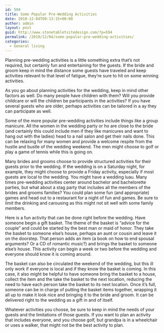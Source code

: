 ```yaml
---
id: 594
title: Some Popular Pre-Wedding Activities
date: 2010-12-04T09:13:15+00:00
author: admin
layout: post
guid: http://www.stonetabletsitedesign.com/?p=594
permalink: /2010/12/04/some-popular-pre-wedding-activities/
categories:
  - General living
---
```

Planning pre-wedding activities is a little something extra that&#8217;s not required, but certainly fun and entertaining for the guests. If the bride and groom keep in mind the distance some guests have traveled and keep activities relevant to that level of fatigue, they&#8217;re sure to hit on some winning activities.

As you go about planning activities for the wedding, keep in mind other factors as well. Do many people have children with them? Will you provide childcare or will the children be participants in the activities? If you have several guests who are older, perhaps activities can be tailored in a ay they can participate as well.

Some of the more popular pre-wedding activities include things like a group manicure. All the women in the wedding party or ho are close to the bride (and certainly this could include men if they like manicures and want to hang out with the ladies) head to a nail salon and get their nails done. This can be relaxing for many women and provide a welcome respite from the hustle and bustle of the wedding weekend. The men might choose to golf or play a game of tennis while this is going on.

Many brides and grooms choose to provide structured activities for their guests prior to the wedding. If the wedding is on a Saturday night, for example, they might choose to provide a Friday activity, especially if most guests are local to the wedding. You might have a wedding luau. Many times pre-wedding activities center around bachelor and bachelorette parties, but what about a stag party that includes all the members of the brides and grooms families? You could plan some fun (and appropriate) games and head out to a restaurant for a night of fun and games. Be sure to limit the drinking and carousing as this might not sit well with some family members.

Here is a fun activity that can be done right before the wedding. Have someone begin a gift basket. The theme of the basket is &#8220;advice for the couple&#8221; and could be started by the best man or maid of honor. They take the basket to someone else&#8217;s house, perhaps an aunt or cousin and leave it on the doorstep. That person adds an item (a book on how to end spousal arguments? Or a CD of romantic music?) and brings the basket to someone else&#8217;s house. This activity can begin a week or two before the wedding and everyone should know it is coming around. 

The basket can also be circulated the weekend of the wedding, but this ill only work if everyone is local and if they know the basket is coming. In this case, it also might be helpful to have someone bring the basket to a house, collect the item and the take the basket to the next location, reducing the need to have each person take the basket to its next location. Once it&#8217;s full, someone can be in charge of putting the basket items together, wrapping it all up to make it look nice and bringing it to the bride and groom. It can be delivered right to the wedding as a gift in and of itself.

Whatever activities you choose, be sure to keep in mind the needs of your guests and the limitations of those guests. If you want to plan an activity that includes everyone, and you choose golf, but grandpa is in a wheelchair or uses a walker, that might not be the best activity to plan.